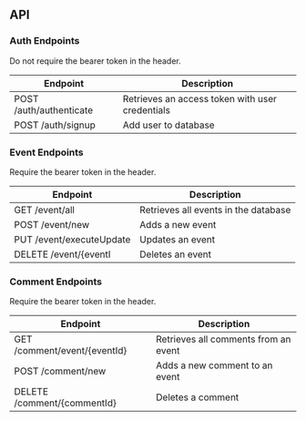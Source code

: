 ## API

### Auth Endpoints 
Do not require the bearer token in the header.

| Endpoint                  | Description                                      |
| ------------------------- | ------------------------------------------------ |
| POST /auth/authenticate   | Retrieves an access token with user credentials  |
| POST /auth/signup         | Add user to database                             |

### Event Endpoints
Require the bearer token in the header.

| Endpoint                 | Description                                  |
| ------------------------ | -------------------------------------------- |
| GET /event/all           | Retrieves all events in the database         |
| POST /event/new          | Adds a new event                             |
| PUT /event/executeUpdate | Updates an event                             |
| DELETE /event/{eventI    | Deletes an event                            |

### Comment Endpoints
Require the bearer token in the header.

| Endpoint                     | Description                              |
| ---------------------------- | ---------------------------------------- |
| GET /comment/event/{eventId} | Retrieves all comments from an event     |
| POST /comment/new            | Adds a new comment to an event           |
| DELETE /comment/{commentId}  | Deletes a comment                        |